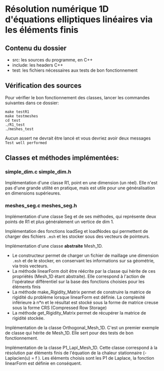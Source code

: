 # Résolution numérique 1D d'équations elliptiques linéaires via les éléments finis 

## Contenu du dossier
- src:  les sources du programme, en C++
- include: les headers C++
- test: les fichiers nécessaires aux tests de bon fonctionnement

## Vérification des sources

Pour vérifier le bon fonctionnement des classes, lancer les commandes suivantes dans ce dossier:
```
make testR1
make testmeshes
cd test
./R1_test
./meshes_test
```
Aucun assert ne devrait être lancé et vous devriez avoir deux messages `Test well performed`

## Classes et méthodes implémentées:

### simple_dim.c simple_dim.h

Implémentation d'une classe R1, point en une dimension (un réel). Elle n'est pas d'une grande utilité en pratique, mais est utile pour une généralisation en dimensions supérieures.

### meshes_seg.c meshes_seg.h

Implémentation d'une classe Seg et de ses méthodes, qui représente deux points de R1 et plus généralement un vertice de dim 1.

Implémentation des fonctions loadSeg et loadNodes qui permettent de charger des fichiers `.msh` et les stocker sous des vecteurs de pointeurs.


Implémentation d'une classe __abstraite__ Mesh_1D. 
- Le constructeur permet de charger un fichier de maillage une dimension `.msh` et de le stocker, en conservant les informations sur sa géométrie, via trois vecteurs.
- La méthode linearForm doit être réécrite par la classe qui hérite de ces propriétés (Mesh_1D étant abstraite). Elle correspond à l'action de l'opérateur différentiel sur la base des fonctions choisies pour les éléments finis
- La méthode make_Rigidity_Matrix permet de construire la matrice de rigidité du problème lorsque linearForm est définie. La complexité inférieure à n*n et le résultat est stocké sous la forme de matrice creuse sous la forme CRS (Compressed Row Storage)
- La méthode get_Rigidity_Matrix permet de récupérer la matrice de rigidité stockée.

Implémentation de la classe Orthogonal_Mesh_1D. C'est un premier exemple de classe qui hérite de Mesh_1D. Elle sert pour des tests de bon fonctionnement.

Implémentation de la classe P1_Lapl_Mesh_1D. Cette classe correspond à la résolution par éléments finis de l'équation de la chaleur stationnaire (-Laplacien(u) = f ). Les éléments choisis sont les P1 de Laplace, la fonction linearForm est définie en conséquent.

